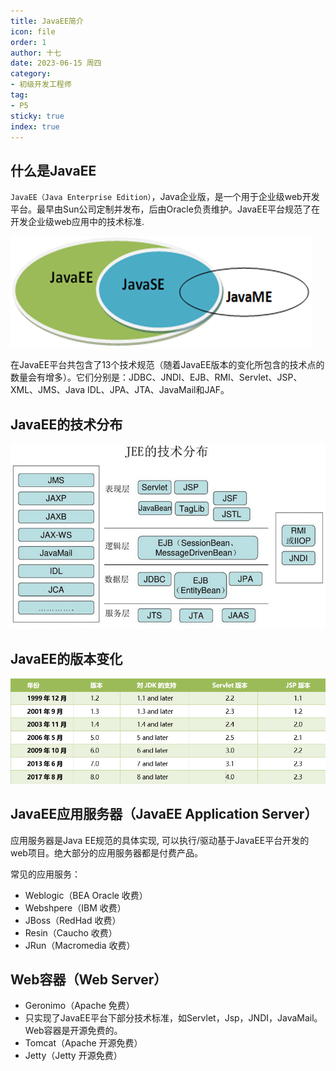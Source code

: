 ```yaml
---
title: JavaEE简介
icon: file
order: 1
author: 十七
date: 2023-06-15 周四
category:
- 初级开发工程师
tag:
- P5
sticky: true
index: true
---
```




## 什么是JavaEE

`JavaEE（Java Enterprise Edition）`，Java企业版，是一个用于企业级web开发平台。最早由Sun公司定制并发布，后由Oracle负责维护。JavaEE平台规范了在开发企业级web应用中的技术标准.

![](./image/image_XjW7yeh9L8.png)

在JavaEE平台共包含了13个技术规范（随着JavaEE版本的变化所包含的技术点的数量会有增多）。它们分别是：JDBC、JNDI、EJB、RMI、Servlet、JSP、XML、JMS、Java IDL、JPA、JTA、JavaMail和JAF。&#x20;

## JavaEE的技术分布

![](./image/image_KAQyQstCfm.png)

## JavaEE的版本变化

![](./image/image_XUqgJGFtuZ.png)

## JavaEE应用服务器（JavaEE Application Server）

应用服务器是Java EE规范的具体实现, 可以执行/驱动基于JavaEE平台开发的web项目。绝大部分的应用服务器都是付费产品。

常见的应用服务：
- Weblogic（BEA Oracle 收费）
- Webshpere（IBM 收费）
- JBoss（RedHad 收费）
- Resin（Caucho 收费）
- JRun（Macromedia 收费）

## Web容器（Web Server）

- Geronimo（Apache 免费）
- 只实现了JavaEE平台下部分技术标准，如Servlet，Jsp，JNDI，JavaMail。Web容器是开源免费的。
- Tomcat（Apache 开源免费）
- Jetty（Jetty 开源免费）

